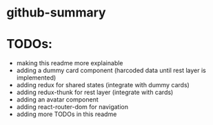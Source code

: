 # github-summary

# TODOs:
* making this readme more explainable
* adding a dummy card component (harcoded data until rest layer is implemented)
* adding redux for shared states (integrate with dummy cards)
* adding redux-thunk for rest layer (integrate with cards)
* adding an avatar component
* adding react-router-dom for navigation
* adding more TODOs in this readme
